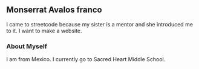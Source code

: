 ## Monserrat Avalos franco
I came to streetcode because my sister is a mentor and she introduced me to it.
I want to make a website.

### About Myself

I am from Mexico. I currently go to Sacred Heart Middle School.

